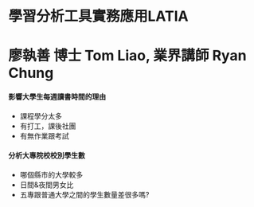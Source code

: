 # 學習分析工具實務應用LATIA
# 廖執善 博士 Tom Liao, 	業界講師 Ryan Chung

#### 影響大學生每週讀書時間的理由
* 課程學分太多  
* 有打工，課後社團  
* 有無作業跟考試  
#### 分析大專院校校別學生數
* 哪個縣市的大學較多  
* 日間&夜間男女比  
* 五專跟普通大學之間的學生數量差很多嗎?  
